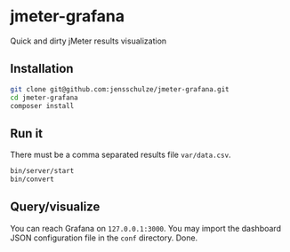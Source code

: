 # jmeter-grafana

Quick and dirty jMeter results visualization

## Installation

```bash
git clone git@github.com:jensschulze/jmeter-grafana.git
cd jmeter-grafana
composer install
```

## Run it

There must be a comma separated results file `var/data.csv`. 

```bash
bin/server/start
bin/convert
```

## Query/visualize

You can reach Grafana on `127.0.0.1:3000`. You may import the dashboard JSON configuration file in the `conf` directory.
Done.

